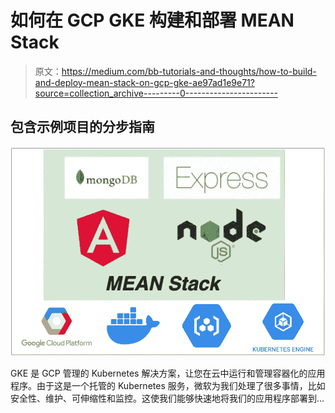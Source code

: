 # 如何在 GCP GKE 构建和部署 MEAN Stack

> 原文：<https://medium.com/bb-tutorials-and-thoughts/how-to-build-and-deploy-mean-stack-on-gcp-gke-ae97ad1e9e71?source=collection_archive---------0----------------------->

## 包含示例项目的分步指南

![](img/e24010577c92618c0ce6ac72409298b7.png)

GKE 是 GCP 管理的 Kubernetes 解决方案，让您在云中运行和管理容器化的应用程序。由于这是一个托管的 Kubernetes 服务，微软为我们处理了很多事情，比如安全性、维护、可伸缩性和监控。这使我们能够快速地将我们的应用程序部署到…